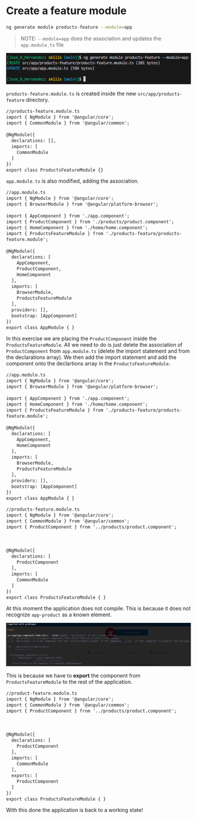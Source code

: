 # Create a feature module

```BASH
ng generate module products-feature --module=app
```

>NOTE: `--module=app` does the association and updates the `app.module.ts` file

![Command Output](img/cli-creating-feature-module.png)

`products-feature.module.ts` is created inside the new `src/app/products-feature` directory.

```JS
//products-feature.module.ts
import { NgModule } from '@angular/core';
import { CommonModule } from '@angular/common';

@NgModule({
  declarations: [],
  imports: [
    CommonModule
  ]
})
export class ProductsFeatureModule {}
```

`app.module.ts` is also modified, adding the association.

```JS
//app.module.ts
import { NgModule } from '@angular/core';
import { BrowserModule } from '@angular/platform-browser';

import { AppComponent } from './app.component';
import { ProductComponent } from './products/product.component';
import { HomeComponent } from './home/home.component';
import { ProductsFeatureModule } from './products-feature/products-feature.module';

@NgModule({
  declarations: [
    AppComponent,
    ProductComponent,
    HomeComponent
  ],
  imports: [
    BrowserModule,
    ProductsFeatureModule
  ],
  providers: [],
  bootstrap: [AppComponent]
})
export class AppModule { }
```

In this exercise we are placing the `ProductComponent` inside the `ProductsFeatureModule`. All we need to do is just delete the association of `ProductComponent` from `app.module.ts` (delete the import statement and from the declarations array). We then add the import statement and add the component onto the declartions array in the `ProductsFeatureModule`.

```JS
//app.module.ts
import { NgModule } from '@angular/core';
import { BrowserModule } from '@angular/platform-browser';

import { AppComponent } from './app.component';
import { HomeComponent } from './home/home.component';
import { ProductsFeatureModule } from './products-feature/products-feature.module';

@NgModule({
  declarations: [
    AppComponent,
    HomeComponent
  ],
  imports: [
    BrowserModule,
    ProductsFeatureModule
  ],
  providers: [],
  bootstrap: [AppComponent]
})
export class AppModule { }
```

```JS
//products-feature.module.ts
import { NgModule } from '@angular/core';
import { CommonModule } from '@angular/common';
import { ProductComponent } from '../products/product.component';



@NgModule({
  declarations: [
    ProductComponent
  ],
  imports: [
    CommonModule
  ]
})
export class ProductsFeatureModule { }
```

At this moment the application does not compile. This is because it does not recognize `app-product` as a known element.

![Compile Error](img/compile-error.png)

This is because we have to **export** the component from `ProductsFeatureModule` to the rest of the application.

```JS
//product-feature.module.ts
import { NgModule } from '@angular/core';
import { CommonModule } from '@angular/common';
import { ProductComponent } from '../products/product.component';



@NgModule({
  declarations: [
    ProductComponent
  ],
  imports: [
    CommonModule
  ],
  exports: [
    ProductComponent
  ]
})
export class ProductsFeatureModule { }
```

With this done the application is back to a working state!

